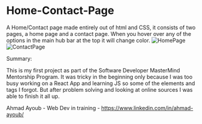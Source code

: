 # Home-Contact-Page
A Home/Contact page made entirely out of html and CSS, it consists of two pages, a home page and a contact page. When you hover over any of the options in the main hub bar at the top it will change color.
![HomePage](https://user-images.githubusercontent.com/107888495/222917486-6f3ec6f6-4412-42c2-b593-f3c708cd8881.png)
![ContactPage](https://user-images.githubusercontent.com/107888495/222917487-3ce76dc3-db0f-4fa6-9d60-073dad07e7aa.png)


Summary: 

This is my first project as part of the Software Developer MasterMind Mentorship Program. It was tricky in the beginning only because I was too busy working on a React App and learning JS so some of the elements and tags I forgot. But after problem solving and looking at online sources I was able to finish it all up.

Ahmad Ayoub - Web Dev in training - https://www.linkedin.com/in/ahmad-ayoub/
